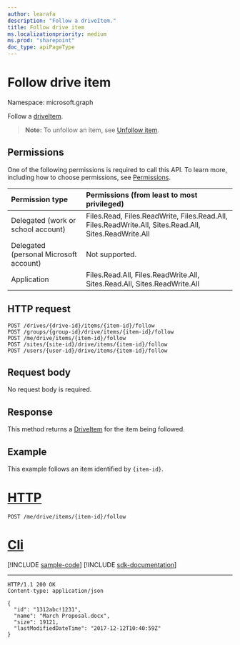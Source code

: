 ```yaml
---
author: learafa
description: "Follow a driveItem."
title: Follow drive item
ms.localizationpriority: medium
ms.prod: "sharepoint"
doc_type: apiPageType
---
```

# Follow drive item

Namespace: microsoft.graph

Follow a [driveItem](../resources/driveitem.md).

>**Note:** To unfollow an item, see [Unfollow item](driveitem-unfollow.md).

## Permissions

One of the following permissions is required to call this API. To learn more, including how to choose permissions, see [Permissions](/graph/permissions-reference).

|Permission type      | Permissions (from least to most privileged)              |
|:--------------------|:---------------------------------------------------------|
|Delegated (work or school account) | Files.Read, Files.ReadWrite, Files.Read.All, Files.ReadWrite.All, Sites.Read.All, Sites.ReadWrite.All    |
|Delegated (personal Microsoft account) | Not supported.    |
|Application | Files.Read.All, Files.ReadWrite.All, Sites.Read.All, Sites.ReadWrite.All |

## HTTP request

<!-- { "blockType": "ignored" } -->

```http
POST /drives/{drive-id}/items/{item-id}/follow
POST /groups/{group-id}/drive/items/{item-id}/follow
POST /me/drive/items/{item-id}/follow
POST /sites/{site-id}/drive/items/{item-id}/follow
POST /users/{user-id}/drive/items/{item-id}/follow
```

## Request body

No request body is required.

## Response

This method returns a [DriveItem](../resources/driveitem.md) for the item being followed.

## Example

This example follows an item identified by `{item-id}`.


# [HTTP](#tab/http)
<!-- { "blockType": "request", "name": "follow-item", "scopes": "files.read", "target": "action" } -->

```http
POST /me/drive/items/{item-id}/follow
```

# [Cli](#tab/cli)
[!INCLUDE [sample-code](../includes/snippets/cli/follow-item-cli-snippets.md)]
[!INCLUDE [sdk-documentation](../includes/snippets/snippets-sdk-documentation-link.md)]

---

<!--
{
  "type": "#page.annotation",
  "description": "Follow an item.",
  "keywords": "follow item",
  "section": "documentation",
  "tocPath": "Items/Follow",
  "suppressions": [
  ]
}
-->

<!-- { "blockType": "response", "@odata.type": "microsoft.graph.driveItem", "truncated": true } -->

```http
HTTP/1.1 200 OK
Content-type: application/json

{
  "id": "1312abc!1231",
  "name": "March Proposal.docx",
  "size": 19121,
  "lastModifiedDateTime": "2017-12-12T10:40:59Z"
}
```

